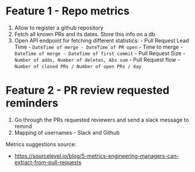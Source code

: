 # Feature 1 - Repo metrics
  1. Allow to register a github repository
  2. Fetch all known PRs and its dates. Store this info on a db
  3. Open API endpoint for fetching different statistics:
    - Pull Request Lead Time - `DateTime of merge - DateTime of PR open`
    - Time to merge - `DateTime of merge - DateTime of first commit`
    - Pull Request Size - `Number of adds, Number of deletes, Abs sum`
    - Pull Request flow - `Number of closed PRs / Number of open PRs / day`

# Feature 2 - PR review requested reminders
  1. Go through the PRs requested reviewers and send a slack message to remind
  2. Mapping of usernames - Slack and Github

Metrics suggestions source:
- https://sourcelevel.io/blog/5-metrics-engineering-managers-can-extract-from-pull-requests
